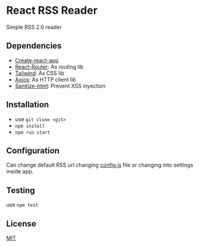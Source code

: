 # React RSS Reader

Simple RSS 2.0 reader

## Dependencies

- [Create-react-app](https://github.com/facebook/create-react-app)
- [React-Router](https://reactrouter.com/): As routing lib
- [Tailwind](https://github.com/tailwindlabs/tailwindcss): As CSS lib
- [Axios](https://github.com/axios/axios): As HTTP client lib
- [Sanitize-html](https://github.com/apostrophecms/sanitize-html): Prevent XSS inyection

## Installation

- use `git clone <git>`
- `npm install`
- `npm run start`

## Configuration

Can change default RSS url changing [config.js](src/config/config.js) file or changing into settings inside app.

## Testing

use `npm test`

## License

[MIT](https://choosealicense.com/licenses/mit/)
